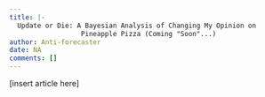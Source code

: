 ```yaml
---
title: |-
  Update or Die: A Bayesian Analysis of Changing My Opinion on
                  Pineapple Pizza (Coming "Soon"...)
author: Anti-forecaster
date: NA
comments: []
---
```


[insert article here]